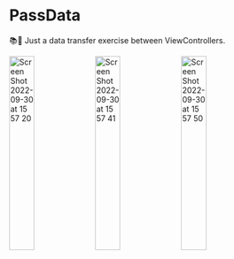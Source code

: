# PassData
📚📲 Just a data transfer exercise between ViewControllers.

<p display="inline">
<img width="30%" alt="Screen Shot 2022-09-30 at 15 57 20" src="https://user-images.githubusercontent.com/79263534/193275528-f6ce307a-5659-42ef-90a8-7b168e418f7e.png">
<img width="30%" alt="Screen Shot 2022-09-30 at 15 57 41" src="https://user-images.githubusercontent.com/79263534/193275551-34a83ada-c386-4868-819e-556527187c2d.png">
<img width="30%" alt="Screen Shot 2022-09-30 at 15 57 50" src="https://user-images.githubusercontent.com/79263534/193275568-2ceb6960-5f10-4bd9-9697-35152e63102e.png">

</p>
